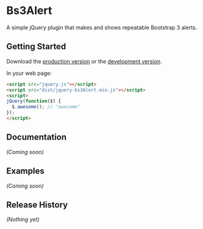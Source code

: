 # Bs3Alert

A simple jQuery plugin that makes and shows repeatable Bootstrap 3 alerts.

## Getting Started
Download the [production version][min] or the [development version][max].

[min]: https://raw.github.com/davesag/jq/master/dist/jquery-bs3Alert.min.js
[max]: https://raw.github.com/davesag/jq/master/dist/jquery-bs3Alert.js

In your web page:

```html
<script src="jquery.js"></script>
<script src="dist/jquery-bs3Alert.min.js"></script>
<script>
jQuery(function($) {
  $.awesome(); // "awesome"
});
</script>
```

## Documentation
_(Coming soon)_

## Examples
_(Coming soon)_

## Release History
_(Nothing yet)_
